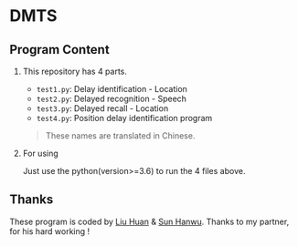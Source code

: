 # DMTS

## Program Content

1. This repository has 4 parts.

   * `test1.py`: Delay identification - Location
   * `test2.py`: Delayed recognition - Speech
   * `test3.py`: Delayed recall - Location
   * `test4.py`: Position delay identification program

   > These names are translated in Chinese.

2. For using

   Just use the python(version>=3.6) to run the 4 files above.

## Thanks

These program is coded by [Liu Huan](https://github.com/Michel-liu/) & [Sun Hanwu](https://github.com/sunhanwu). Thanks to my partner, for his hard working !

